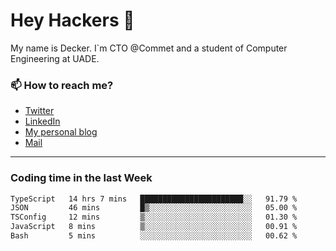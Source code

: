 # Hey Hackers 👋

My name is Decker. I`m CTO @Commet and a student of Computer Engineering at UADE.

### 📫 How to reach me?
- [Twitter](https://x.com/0xDecker) 
- [LinkedIn](https://www.linkedin.com/in/decker-urbano/) 
- [My personal blog](http://decker.sh) 
- [Mail](mailto:me@decker.sh)

---

### Coding time in the last Week

<!--START_SECTION:waka-->

```txt
TypeScript   14 hrs 7 mins   ███████████████████████░░   91.79 %
JSON         46 mins         █▒░░░░░░░░░░░░░░░░░░░░░░░   05.00 %
TSConfig     12 mins         ▒░░░░░░░░░░░░░░░░░░░░░░░░   01.30 %
JavaScript   8 mins          ▒░░░░░░░░░░░░░░░░░░░░░░░░   00.91 %
Bash         5 mins          ░░░░░░░░░░░░░░░░░░░░░░░░░   00.62 %
```

<!--END_SECTION:waka-->
